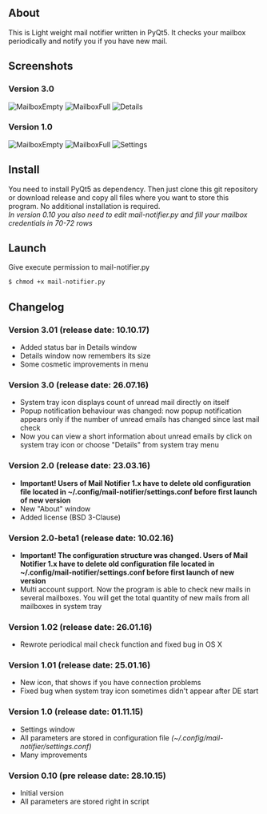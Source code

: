 ## About

This is Light weight mail notifier written in PyQt5. It checks your mailbox periodically and notify you if you have new mail.

## Screenshots
### Version 3.0
![MailboxEmpty](https://raw.github.com/rinaldus/mail-notifier/master/screenshots/no_unread_mails-3.0.jpg)
![MailboxFull](https://raw.github.com/rinaldus/mail-notifier/master/screenshots/unread_mails-3.0.jpg)
![Details](https://raw.github.com/rinaldus/mail-notifier/master/screenshots/details-3.0.jpg)
### Version 1.0
![MailboxEmpty](https://raw.github.com/rinaldus/mail-notifier/master/screenshots/screen1.jpg)
![MailboxFull](https://raw.github.com/rinaldus/mail-notifier/master/screenshots/screen2.jpg)
![Settings](https://raw.github.com/rinaldus/mail-notifier/master/screenshots/screen3.jpg)

## Install

You need to install PyQt5 as dependency. Then just clone this git repository or download release and copy all files where you want to store this program. No additional installation is required.  
*In version 0.10 you also need to edit mail-notifier.py and fill your mailbox credentials in 70-72 rows*

## Launch

Give execute permission to mail-notifier.py
```sh
$ chmod +x mail-notifier.py
```

## Changelog

### Version 3.01 (release date: 10.10.17)
* Added status bar in Details window
* Details window now remembers its size
* Some cosmetic improvements in menu

### Version 3.0 (release date: 26.07.16)
* System tray icon displays count of unread mail directly on itself
* Popup notification behaviour was changed: now popup notification appears only if the number of unread emails has
changed since last mail check
* Now you can view a short information about unread emails by click on system tray icon or choose "Details" from system tray menu

### Version 2.0 (release date: 23.03.16)
* **Important! Users of Mail Notifier 1.x have to delete old configuration file located in ~/.config/mail-notifier/settings.conf before first launch of new version**
* New "About" window
* Added license (BSD 3-Clause)

### Version 2.0-beta1 (release date: 10.02.16)
* **Important! The configuration structure was changed. Users of Mail Notifier 1.x have to delete old configuration file located in ~/.config/mail-notifier/settings.conf before first launch of new version**
* Multi account support. Now the program is able to check new mails in several mailboxes. You will get the total quantity of new mails from all mailboxes in system tray

### Version 1.02 (release date: 26.01.16)
* Rewrote periodical mail check function and fixed bug in OS X

### Version 1.01 (release date: 25.01.16)
* New icon, that shows if you have connection problems
* Fixed bug when system tray icon sometimes didn't appear after DE start

### Version 1.0 (release date: 01.11.15)
* Settings window
* All parameters are stored in configuration file *(~/.config/mail-notifier/settings.conf)*
* Many improvements

### Version 0.10 (pre release date: 28.10.15)
* Initial version
* All parameters are stored right in script
